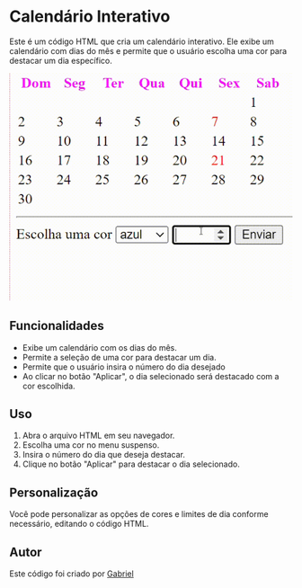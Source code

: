 # Calendário Interativo

Este é um código HTML que cria um calendário interativo. Ele exibe um calendário com dias do mês e permite que o usuário escolha uma cor para destacar um dia específico.

![image info](CAPUTURA-%20(1).gif)

## Funcionalidades
* Exibe um calendário com os dias do mês.
* Permite a seleção de uma cor para destacar um dia.
* Permite que o usuário insira o número do dia desejado
* Ao clicar no botão "Aplicar", o dia selecionado será destacado com a cor escolhida. 
## Uso
1. Abra o arquivo HTML em seu navegador.
2. Escolha uma cor no menu suspenso.
3. Insira o número do dia que deseja destacar.
4. Clique no botão "Aplicar" para destacar o dia selecionado.
## Personalização 

Você pode personalizar as opções de cores e limites de dia conforme necessário, editando o código HTML.

## Autor

Este código foi criado por [Gabriel](https://github.com/Braboalenda04)